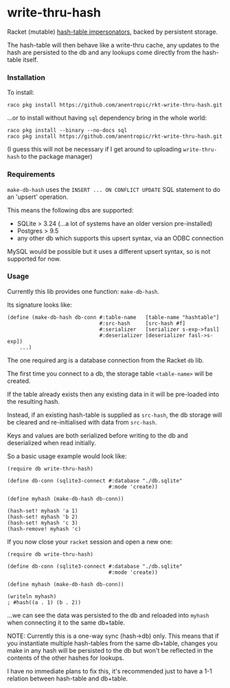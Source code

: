 # write-thru-hash
Racket (mutable) [hash-table impersonators](https://docs.racket-lang.org/reference/chaperones.html#%28def._%28%28quote._~23~25kernel%29._impersonate-hash%29%29), backed by persistent storage.

The hash-table will then behave like a write-thru cache, any updates to the hash are persisted to the db and any lookups come directly from the hash-table itself.

### Installation

To install:
```
raco pkg install https://github.com/anentropic/rkt-write-thru-hash.git
```

...or to install without having `sql` dependency bring in the whole world:
```
raco pkg install --binary --no-docs sql
raco pkg install https://github.com/anentropic/rkt-write-thru-hash.git
```
(I guess this will not be necessary if I get around to uploading `write-thru-hash` to the package manager)

### Requirements

`make-db-hash` uses the `INSERT ... ON CONFLICT UPDATE` SQL statement to do an 'upsert' operation.

This means the following dbs are supported:
* SQLite > 3.24 (...a lot of systems have an older version pre-installed)
* Postgres > 9.5
* any other db which supports this upsert syntax, via an ODBC connection

MySQL would be possible but it uses a different upsert syntax, so is not supported for now.

### Usage

Currently this lib provides one function: `make-db-hash`.

Its signature looks like:
```racket
(define (make-db-hash db-conn #:table-name   [table-name "hashtable"]
                              #:src-hash     [src-hash #f]
                              #:serializer   [serializer s-exp->fasl]
                              #:deserializer [deserializer fasl->s-exp])
    ...)
```

The one required arg is a database connection from the Racket `db` lib.

The first time you connect to a db, the storage table `<table-name>` will be created.

If the table already exists then any existing data in it will be pre-loaded into the resulting hash.

Instead, if an existing hash-table is supplied as `src-hash`, the db storage will be cleared and re-initialised with data from `src-hash`.

Keys and values are both serialized before writing to the db and deserialized when read initially.

So a basic usage example would look like:

```racket
(require db write-thru-hash)

(define db-conn (sqlite3-connect #:database "./db.sqlite"
                                 #:mode 'create))

(define myhash (make-db-hash db-conn))

(hash-set! myhash 'a 1)
(hash-set! myhash 'b 2)
(hash-set! myhash 'c 3)
(hash-remove! myhash 'c)
```

If you now close your `racket` session and open a new one:
```racket
(require db write-thru-hash)

(define db-conn (sqlite3-connect #:database "./db.sqlite"
                                 #:mode 'create))

(define myhash (make-db-hash db-conn))

(writeln myhash)
; #hash((a . 1) (b . 2))
```
...we can see the data was persisted to the db and reloaded into `myhash` when connecting it to the same db+table.

NOTE: Currently this is a one-way sync (hash->db) only. This means that if you instantiate multiple hash-tables from the same db+table, changes you make in any hash will be persisted to the db but won't be reflected in the contents of the other hashes for lookups.

I have no immediate plans to fix this, it's recommended just to have a 1-1 relation between hash-table and db+table.


